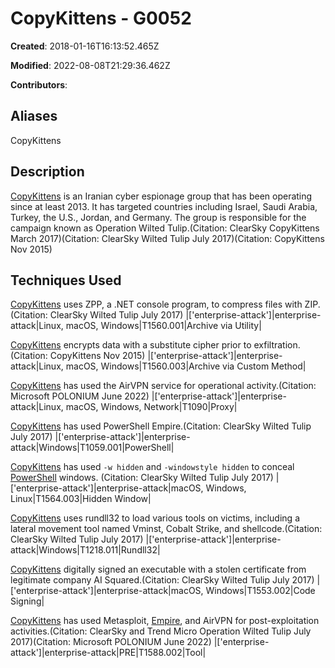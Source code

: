 # CopyKittens - G0052

**Created**: 2018-01-16T16:13:52.465Z

**Modified**: 2022-08-08T21:29:36.462Z

**Contributors**: 

## Aliases

CopyKittens

## Description

[CopyKittens](https://attack.mitre.org/groups/G0052) is an Iranian cyber espionage group that has been operating since at least 2013. It has targeted countries including Israel, Saudi Arabia, Turkey, the U.S., Jordan, and Germany. The group is responsible for the campaign known as Operation Wilted Tulip.(Citation: ClearSky CopyKittens March 2017)(Citation: ClearSky Wilted Tulip July 2017)(Citation: CopyKittens Nov 2015)

## Techniques Used


[CopyKittens](https://attack.mitre.org/groups/G0052) uses ZPP, a .NET console program, to compress files with ZIP.(Citation: ClearSky Wilted Tulip July 2017)
|['enterprise-attack']|enterprise-attack|Linux, macOS, Windows|T1560.001|Archive via Utility|


[CopyKittens](https://attack.mitre.org/groups/G0052) encrypts data with a substitute cipher prior to exfiltration.(Citation: CopyKittens Nov 2015)
|['enterprise-attack']|enterprise-attack|Linux, macOS, Windows|T1560.003|Archive via Custom Method|


[CopyKittens](https://attack.mitre.org/groups/G0052) has used the AirVPN service for operational activity.(Citation: Microsoft POLONIUM June 2022)
|['enterprise-attack']|enterprise-attack|Linux, macOS, Windows, Network|T1090|Proxy|


[CopyKittens](https://attack.mitre.org/groups/G0052) has used PowerShell Empire.(Citation: ClearSky Wilted Tulip July 2017)
|['enterprise-attack']|enterprise-attack|Windows|T1059.001|PowerShell|


[CopyKittens](https://attack.mitre.org/groups/G0052) has used <code>-w hidden</code> and <code>-windowstyle hidden</code> to conceal [PowerShell](https://attack.mitre.org/techniques/T1059/001) windows. (Citation: ClearSky Wilted Tulip July 2017)
|['enterprise-attack']|enterprise-attack|macOS, Windows, Linux|T1564.003|Hidden Window|


[CopyKittens](https://attack.mitre.org/groups/G0052) uses rundll32 to load various tools on victims, including a lateral movement tool named Vminst, Cobalt Strike, and shellcode.(Citation: ClearSky Wilted Tulip July 2017)
|['enterprise-attack']|enterprise-attack|Windows|T1218.011|Rundll32|


[CopyKittens](https://attack.mitre.org/groups/G0052) digitally signed an executable with a stolen certificate from legitimate company AI Squared.(Citation: ClearSky Wilted Tulip July 2017)
|['enterprise-attack']|enterprise-attack|macOS, Windows|T1553.002|Code Signing|


[CopyKittens](https://attack.mitre.org/groups/G0052) has used Metasploit, [Empire](https://attack.mitre.org/software/S0363), and AirVPN for post-exploitation activities.(Citation: ClearSky and Trend Micro Operation Wilted Tulip July 2017)(Citation: Microsoft POLONIUM June 2022)
|['enterprise-attack']|enterprise-attack|PRE|T1588.002|Tool|

